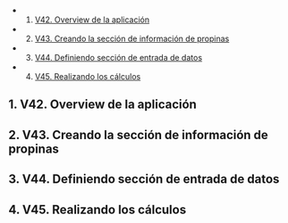 <!-- vscode-markdown-toc -->
* 1. [V42. Overview de la aplicación](#V42.Overviewdelaaplicacin)
* 2. [V43. Creando la sección de información de propinas](#V43.Creandolaseccindeinformacindepropinas)
* 3. [V44. Definiendo sección de entrada de datos](#V44.Definiendoseccindeentradadedatos)
* 4. [V45. Realizando los cálculos](#V45.Realizandolosclculos)

<!-- vscode-markdown-toc-config
	numbering=true
	autoSave=true
	/vscode-markdown-toc-config -->
<!-- /vscode-markdown-toc -->

##  1. <a name='V42.Overviewdelaaplicacin'></a>V42. Overview de la aplicación

##  2. <a name='V43.Creandolaseccindeinformacindepropinas'></a>V43. Creando la sección de información de propinas

##  3. <a name='V44.Definiendoseccindeentradadedatos'></a>V44. Definiendo sección de entrada de datos

##  4. <a name='V45.Realizandolosclculos'></a>V45. Realizando los cálculos

